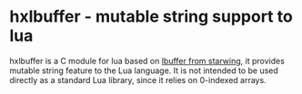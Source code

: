 hxlbuffer - mutable string support to lua
=========================================

hxlbuffer is a C module for lua based on
[lbuffer from starwing](https://github.com/starwing/lbuffer),
it provides mutable string feature to the Lua language. It is not intended to
be used directly as a standard Lua library, since it relies on 0-indexed
arrays.

